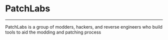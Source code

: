 # PatchLabs
---
PatchLabs is a group of modders, hackers, and reverse engineers who build tools to aid the modding and patching process

